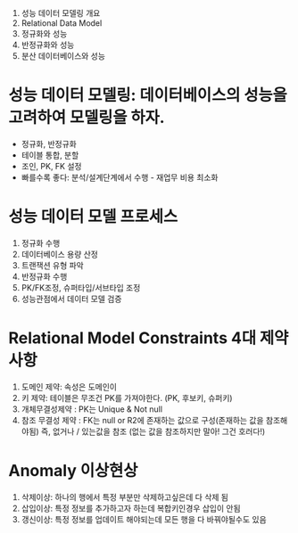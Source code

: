 1. 성능 데이터 모델링 개요
2. Relational Data Model
3. 정규화와 성능
4. 반정규화와 성능
5. 분산 데이터베이스와 성능


# 성능 데이터 모델링: 데이터베이스의 성능을 고려하여 모델링을 하자.
- 정규화, 반정규화
- 테이블 통합, 분할
- 조인, PK, FK 설정
- 빠를수록 좋다: 분석/설계단계에서 수행 - 재업무 비용 최소화

# 성능 데이터 모델 프로세스
1. 정규화 수행
2. 데이터베이스 용량 산정
3. 트랜잭션 유형 파악
4. 반정규화 수행
5. PK/FK조정, 슈퍼타입/서브타입 조정
6. 성능관점에서 데이터 모델 검증

# Relational Model Constraints 4대 제약사항
1. 도메인 제약: 속성은 도메인이
2. 키 제약: 테이블은 무조건 PK를 가져야한다. (PK, 후보키, 슈퍼키)
3. 개체무결성제약 : PK는 Unique & Not null
4. 참조 무결성 제약 : FK는 null or R2에 존재하는 값으로 구성(존재하는 값을 참조해야됨)
   즉, 없거나 / 있는값을 참조 (없는 값을 참조하지만 말아! 그건 호러다!)

# Anomaly 이상현상
1. 삭제이상: 하나의 행에서 특정 부분만 삭제하고싶은데 다 삭제 됨
2. 삽입이상: 특정 정보를 추가하고자 하는데 복합키인경우 삽입이 안됨
3. 갱신이상: 특정 정보를 업데이트 해야되는데 모든 행을 다 바꿔야될수도 있음



